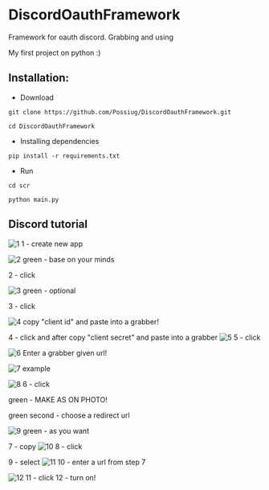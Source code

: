 # DiscordOauthFramework
Framework for oauth discord. Grabbing and using

My first project on python :)

## Installation:
- Download
```
git clone https://github.com/Possiug/DiscordOauthFramework.git
```
```
cd DiscordOauthFramework
```
- Installing dependencies
```
pip install -r requirements.txt
```
- Run
```
cd scr
```
```
python main.py
```

## Discord tutorial
![1](https://github.com/Possiug/DiscordOauthFramework/assets/144494336/c9482861-95f6-4501-8dc8-541160a20118)
  1 - create new app

![2](https://github.com/Possiug/DiscordOauthFramework/assets/144494336/4ce2584c-14ca-4744-9e1a-e402c4e5319f)
  green - base on your minds
  
  2 - click

![3](https://github.com/Possiug/DiscordOauthFramework/assets/144494336/7113fd3a-a0ad-498d-827e-04761bd9f394)
  green - optional
  
  3 - click

![4](https://github.com/Possiug/DiscordOauthFramework/assets/144494336/98e35000-6d59-4144-9a63-1ff57d9b5bc8)
  copy "client id" and paste into a grabber!
  
  4 - click and after copy "client secret" and paste into a grabber
![5](https://github.com/Possiug/DiscordOauthFramework/assets/144494336/3b4a3156-754e-49c5-8532-5a01a5000466)
  5 - click

![6](https://github.com/Possiug/DiscordOauthFramework/assets/144494336/e2315825-811f-4cc6-98c9-f7169591ffda)
  Enter a grabber given url!

![7](https://github.com/Possiug/DiscordOauthFramework/assets/144494336/4fcb12a8-3ac7-432a-bd9e-b617f8ee8c82)
  example

  
![8](https://github.com/Possiug/DiscordOauthFramework/assets/144494336/777df2ef-cd2a-4d73-b77d-559db74a24de)
  6 - click

  green - MAKE AS ON PHOTO!
  
  green second - choose a redirect url

![9](https://github.com/Possiug/DiscordOauthFramework/assets/144494336/53f237e7-d59c-443c-a8db-f75f62415e47)
  green - as you want

  7 - copy
![10](https://github.com/Possiug/DiscordOauthFramework/assets/144494336/37040082-54c9-4c4b-b999-054d4ae53834)
  8 - click
  
  9 - select
![11](https://github.com/Possiug/DiscordOauthFramework/assets/144494336/c64d4588-7d8c-43c2-8143-8e9661d80b6b)
 10 - enter a url from step 7

![12](https://github.com/Possiug/DiscordOauthFramework/assets/144494336/c4623a60-8bf7-4b5e-be13-90fcbf1fe392)
 11 - click
 12 - turn on!



